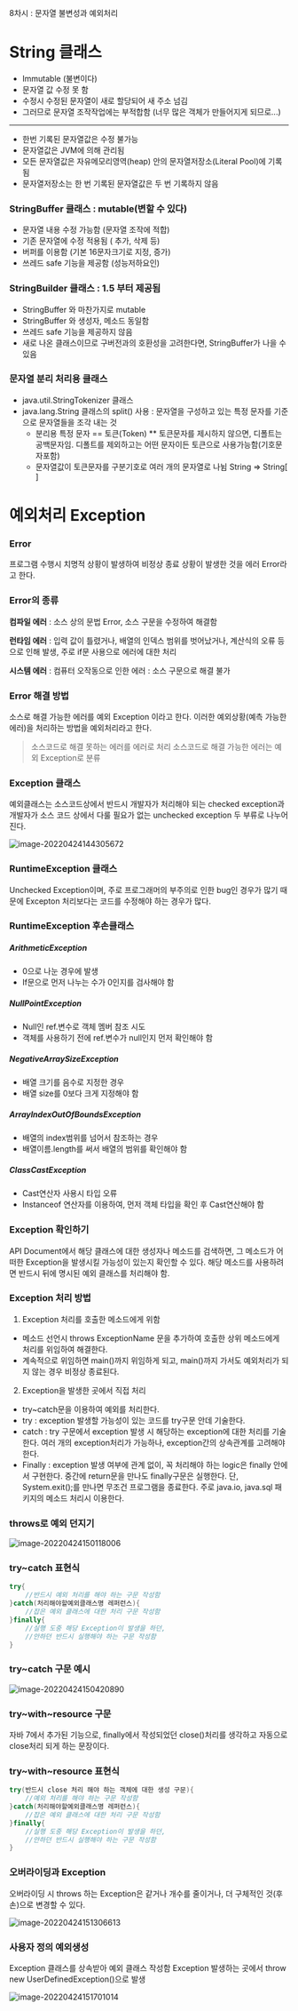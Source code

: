 8차시 : 문자열 불변성과 예외처리

# String 클래스

- Immutable (불변이다)
- 문자열 값 수정 못 함
- 수정시 수정된 문자열이 새로 할당되어 새 주소 넘김
- 그러므로 문자열 조작작업에는 부적합함
  (너무 많은 객체가 만들어지게 되므로...)

------

- 한번 기록된 문자열값은 수정 불가능
- 문자열값은  JVM에 의해 관리됨
- 모든 문자열값은 자유메모리영역(heap) 안의 문자열저장소(Literal Pool)에 기록됨
- 문자열저장소는 한 번 기록된 문자열값은 두 번 기록하지 않음



### StringBuffer 클래스  : mutable(변할 수 있다)

- 문자열 내용 수정 가능함 (문자열 조작에 적합)
- 기존 문자열에 수정 적용됨 ( 추가, 삭제 등)
- 버퍼를 이용함 (기본 16문자크기로 지정, 증가)
- 쓰레드  safe 기능을 제공함 (성능저하요인)



### StringBuilder 클래스 : 1.5 부터 제공됨

- StringBuffer 와 마찬가지로 mutable
- StringBuffer 와 생성자, 메소드 동일함
- 쓰레드 safe 기능을 제공하지 않음
- 새로 나온 클래스이므로 구버전과의 호환성을 고려한다면, StringBuffer가 나을 수 있음



### 문자열 분리 처리용 클래스

- java.util.StringTokenizer 클래스
- java.lang.String 클래스의 split() 사용
  : 문자열을 구성하고 있는 특정 문자를 기준으로 문자열들을 조각 내는 것
  - 분리용 특정 문자 == 토큰(Token)
    ** 토큰문자를 제시하지 않으면, 디폴트는 공백문자임.
    디폴트를 제외하고는 어떤 문자이든 토큰으로 사용가능함(기호문자포함)
  - 문자열값이 토큰문자를 구분기호로 여러 개의 문자열로 나뉨
    String => String[ ]





# 예외처리 Exception

### Error 

프로그램 수행시 치명적 상황이 발생하여 비정상 종료 상황이 발생한 것을 에러 Error라고 한다.



### Error의 종류

**컴파일 에러** : 소스 상의 문법 Error, 소스 구문을 수정하여 해결함

**런타임 에러** : 입력 값이 틀렸거나, 배열의 인덱스 범위를 벗어났거나, 계산식의 오류 등으로 인해 발생, 주로 if문 사용으로 에러에 대한 처리

**시스템 에러** : 컴퓨터 오작동으로 인한 에러 : 소스 구문으로 해결 불가



### Error 해결 방법

소스로 해결 가능한 에러를 예외 Exception 이라고 한다. 이러한 예외상황(예측 가능한 에러)을 처리하는 방법을 예외처리라고 한다.

> 소스코드로 해결 못하는 에러를 에러로 처리
> 소스코드로 해결 가능한 에러는 예외 Exception로 분류



### Exception 클래스

예외클래스는 소스코드상에서 반드시 개발자가 처리해야 되는 checked exception과 개발자가 소스 코드 상에서 다룰 필요가 없는 unchecked exception 두 부류로 나누어진다.

![image-20220424144305672](C:\Users\김유미\AppData\Roaming\Typora\typora-user-images\image-20220424144305672.png)



### RuntimeException 클래스

Unchecked Exception이며, 주로 프로그래머의 부주의로 인한 bug인 경우가 많기 때문에 Excepton 처리보다는 코드를 수정해야 하는 경우가 많다.



### RuntimeException 후손클래스

##### ArithmeticException

- 0으로 나눈 경우에 발생
- If문으로 먼저 나누는 수가 0인지를 검사해야 함

##### NullPointException

- Null인 ref.변수로 객체 멤버 참조 시도
- 객체를 사용하기 전에 ref.변수가 null인지 먼저 확인해야 함

##### NegativeArraySizeException

- 배열 크기를 음수로 지정한 경우
- 배열 size를 0보다 크게 지정해야 함

##### ArrayIndexOutOfBoundsException

- 배열의 index범위를 넘어서 참조하는 경우
- 배열이름.length를 써서 배열의 범위를 확인해야 함

##### ClassCastException

- Cast연산자 사용시 타입 오류
- Instanceof 연산자를 이용하여, 먼저 객체 타입을 확인 후 Cast연산해야 함



### Exception 확인하기

API Document에서 해당 클래스에 대한 생성자나 메소드를 검색하면, 그 메소드가 어떠한 Exception을 발생시킬 가능성이 있는지 확인할 수 있다. 해당 메소드를 사용하려면 반드시 뒤에 명시된 예외 클래스를 처리해야 함.



### Exception 처리 방법

1. Exception 처리를 호출한 메소드에게 위함

- 메소드 선언시 throws ExceptionName 문을 추가하여 호출한 상위 메소드에게 처리를 위임하여 해결한다.
- 계속적으로 위임하면 main()까지 위임하게 되고, main()까지 가서도 예외처리가 되지 않는 경우 비정상 종료된다.

2. Exception을 발생한 곳에서 직접 처리

- try~catch문을 이용하여 예외를 처리한다.
- try : exception 발생할 가능성이 있는 코드를 try구문 안데 기술한다.
- catch : try 구문에서 exception 발생 시 해당하는 exception에 대한 처리를 기술한다.
  여러 개의 exception처리가 가능하나, exception간의 상속관계를 고려해야 한다.
- Finally : 
  exception 발생 여부에 관계 없이, 꼭 처리해야 하는 logic은 finally 안에서 구현한다.
  중간에 return문을 만나도 finally구문은 실행한다.
  단, System.exit();를 만나면 무조건 프로그램을 종료한다.
  주로 java.io, java.sql 패키지의 메소드 처리시 이용한다.



### throws로 예외 던지기

![image-20220424150118006](C:\Users\김유미\AppData\Roaming\Typora\typora-user-images\image-20220424150118006.png)



### try~catch 표현식

```java
try{
    //반드시 예외 처리를 해야 하는 구문 작성함
}catch(처리해야할예외클래스명 레퍼런스){
    //잡은 예외 클래스에 대한 처리 구문 작성함
}finally{
    //실행 도중 해당 Exception이 발생을 하던,
    //안하던 반드시 실행해야 하는 구문 작성함
}
```

### try~catch 구문 예시

![image-20220424150420890](C:\Users\김유미\AppData\Roaming\Typora\typora-user-images\image-20220424150420890.png)



### try~with~resource 구문

자바 7에서 추가된 기능으로, finally에서 작성되었던 close()처리를 생각하고 자동으로 close처리 되게 하는 문장이다.



### try~with~resource 표현식

```java
try(반드시 close 처리 해야 하는 객체에 대한 생성 구문){
    //예외 처리를 해야 하는 구문 작성함
}catch(처리해야할예외클래스명 레퍼런스){
    //잡은 예외 클래스에 대한 처리 구문 작성함
}finally{
    //실행 도중 해당 Exception이 발생을 하던,
    //안하던 반드시 실행해야 하는 구문 작성함
}
```



### 오버라이딩과 Exception

오버라이딩 시 throws 하는 Exception은 같거나 개수를 줄이거나, 더 구체적인 것(후손)으로 변경할 수 있다.

![image-20220424151306613](C:\Users\김유미\AppData\Roaming\Typora\typora-user-images\image-20220424151306613.png)



### 사용자 정의 예외생성

Exception 클래스를 상속받아 예외 클래스 작성함
Exception 발생하는 곳에서 throw new UserDefinedException()으로 발생

![image-20220424151701014](C:\Users\김유미\AppData\Roaming\Typora\typora-user-images\image-20220424151701014.png)



























